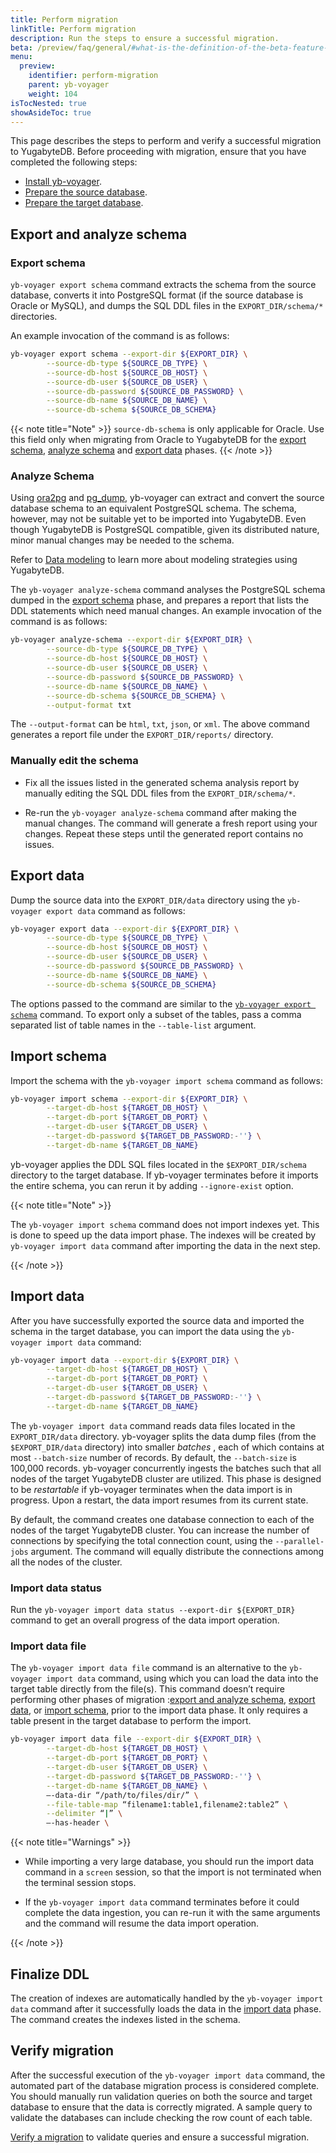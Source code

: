 ```yaml
---
title: Perform migration
linkTitle: Perform migration
description: Run the steps to ensure a successful migration.
beta: /preview/faq/general/#what-is-the-definition-of-the-beta-feature-tag
menu:
  preview:
    identifier: perform-migration
    parent: yb-voyager
    weight: 104
isTocNested: true
showAsideToc: true
---
```


This page describes the steps to perform and verify a successful migration to YugabyteDB. Before proceeding with migration, ensure that you have completed the following steps:

- [Install yb-voyager](../../yb-voyager/install-yb-voyager/#install-yb-voyager).
- [Prepare the source database](../../yb-voyager/install-yb-voyager/#prepare-the-source-database).
- [Prepare the target database](../../yb-voyager/install-yb-voyager/#prepare-the-target-database).

## Export and analyze schema

### Export schema

`yb-voyager export schema` command extracts the schema from the source database, converts it into PostgreSQL format (if the source database is Oracle or MySQL), and dumps the SQL DDL files in the `EXPORT_DIR/schema/*` directories.

An example invocation of the command is as follows:

```sh
yb-voyager export schema --export-dir ${EXPORT_DIR} \
        --source-db-type ${SOURCE_DB_TYPE} \
        --source-db-host ${SOURCE_DB_HOST} \
        --source-db-user ${SOURCE_DB_USER} \
        --source-db-password ${SOURCE_DB_PASSWORD} \
        --source-db-name ${SOURCE_DB_NAME} \
        --source-db-schema ${SOURCE_DB_SCHEMA}
```

{{< note title="Note" >}}
`source-db-schema` is only applicable for Oracle. Use this field only when migrating from Oracle to YugabyteDB for the [export schema](#export-schema), [analyze schema](#analyze-schema) and [export data](#export-data) phases.
{{< /note >}}

### Analyze Schema

Using [ora2pg](https://ora2pg.darold.net) and [pg_dump](https://www.postgresql.org/docs/current/app-pgdump.html), yb-voyager can extract and convert the source database schema to an equivalent PostgreSQL schema. The schema, however, may not be suitable yet to be imported into YugabyteDB. Even though YugabyteDB is PostgreSQL compatible, given its distributed nature, minor manual changes may be needed to the schema.

Refer to [Data modeling](../../yb-voyager/reference/#data-modeling) to learn more about modeling strategies using YugabyteDB.

The `yb-voyager analyze-schema` command analyses the PostgreSQL schema dumped in the [export schema](#export-schema) phase, and prepares a report that lists the DDL statements which need manual changes. An example invocation of the command is as follows:

```sh
yb-voyager analyze-schema --export-dir ${EXPORT_DIR} \
        --source-db-type ${SOURCE_DB_TYPE} \
        --source-db-host ${SOURCE_DB_HOST} \
        --source-db-user ${SOURCE_DB_USER} \
        --source-db-password ${SOURCE_DB_PASSWORD} \
        --source-db-name ${SOURCE_DB_NAME} \
        --source-db-schema ${SOURCE_DB_SCHEMA} \
        --output-format txt
```

The `--output-format` can be `html`, `txt`, `json`, or `xml`. The above command generates a report file under the `EXPORT_DIR/reports/` directory.

### Manually edit the schema

- Fix all the issues listed in the generated schema analysis report by manually editing the SQL DDL files from the `EXPORT_DIR/schema/*`.

- Re-run the `yb-voyager analyze-schema` command after making the manual changes. The command will generate a fresh report using your changes. Repeat these steps until the generated report contains no issues.

## Export data

Dump the source data into the `EXPORT_DIR/data` directory using the `yb-voyager export data` command as follows:

```sh
yb-voyager export data --export-dir ${EXPORT_DIR} \
        --source-db-type ${SOURCE_DB_TYPE} \
        --source-db-host ${SOURCE_DB_HOST} \
        --source-db-user ${SOURCE_DB_USER} \
        --source-db-password ${SOURCE_DB_PASSWORD} \
        --source-db-name ${SOURCE_DB_NAME} \
        --source-db-schema ${SOURCE_DB_SCHEMA}
```

The options passed to the command are similar to the [`yb-voyager export schema`](#export-schema) command. To export only a subset of the tables, pass a comma separated list of table names in the `--table-list` argument.

## Import schema

Import the schema with the `yb-voyager import schema` command as follows:

```sh
yb-voyager import schema --export-dir ${EXPORT_DIR} \
        --target-db-host ${TARGET_DB_HOST} \
        --target-db-port ${TARGET_DB_PORT} \
        --target-db-user ${TARGET_DB_USER} \
        --target-db-password ${TARGET_DB_PASSWORD:-''} \
        --target-db-name ${TARGET_DB_NAME}
```

yb-voyager applies the DDL SQL files located in the `$EXPORT_DIR/schema` directory to the target database. If yb-voyager terminates before it imports the entire schema, you can rerun it by adding `--ignore-exist` option.

{{< note title="Note" >}}

The `yb-voyager import schema` command does not import indexes yet. This is done to speed up the data import phase. The indexes will be created by `yb-voyager import data` command after importing the data in the next step.

{{< /note >}}

## Import data

After you have successfully exported the source data and imported the schema in the target database, you can import the data using the `yb-voyager import data` command:

```sh
yb-voyager import data --export-dir ${EXPORT_DIR} \
        --target-db-host ${TARGET_DB_HOST} \
        --target-db-port ${TARGET_DB_PORT} \
        --target-db-user ${TARGET_DB_USER} \
        --target-db-password ${TARGET_DB_PASSWORD:-''} \
        --target-db-name ${TARGET_DB_NAME}
```

The `yb-voyager import data` command reads data files located in the `EXPORT_DIR/data` directory.
yb-voyager splits the data dump files (from the `$EXPORT_DIR/data` directory) into smaller _batches_ , each of which contains at most `--batch-size` number of records. By default, the `--batch-size` is 100,000 records. yb-voyager concurrently ingests the batches such that all nodes of the target YugabyteDB cluster are utilized. This phase is designed to be _restartable_ if yb-voyager terminates when the data import is in progress. Upon a restart, the data import resumes from its current state.

By default, the command creates one database connection to each of the nodes of the target YugabyteDB cluster. You can increase the number of connections by specifying the total connection count, using the `--parallel-jobs` argument. The command will equally distribute the connections among all the nodes of the cluster.

### Import data status

Run the `yb-voyager import data status --export-dir ${EXPORT_DIR}` command to get an overall progress of the data import operation.

### Import data file

The `yb-voyager import data file` command is an alternative to the `yb-voyager import data` command, using which you can load the data into the target table directly from the file(s). This command doesn’t require performing other phases of migration :[export and analyze schema](#export-and-analyze-schema), [export data](#export-data), or [import schema](#import-schema), prior to the import data phase. It only requires a table present in the target database to perform the import.

```sh
yb-voyager import data file --export-dir ${EXPORT_DIR} \
        --target-db-host ${TARGET_DB_HOST} \
        --target-db-port ${TARGET_DB_PORT} \
        --target-db-user ${TARGET_DB_USER} \
        --target-db-password ${TARGET_DB_PASSWORD:-''} \
        --target-db-name ${TARGET_DB_NAME} \
        –-data-dir “/path/to/files/dir/” \
        --file-table-map “filename1:table1,filename2:table2” \
        --delimiter “|” \
        –-has-header \
```

{{< note title="Warnings" >}}

- While importing a very large database, you should run the import data command in a `screen` session, so that the import is not terminated when the terminal session stops.

- If the `yb-voyager import data` command terminates before it could complete the data ingestion, you can re-run it with the same arguments and the command will resume the data import operation.

{{< /note >}}

## Finalize DDL

The creation of indexes are automatically handled by the `yb-voyager import data` command after it successfully loads the data in the [import data](#import-data) phase. The command creates the indexes listed in the schema.

## Verify migration

After the successful execution of the `yb-voyager import data` command, the automated part of the database migration process is considered complete. You should manually run validation queries on both the source and target database to ensure that the data is correctly migrated. A sample query to validate the databases can include checking the row count of each table.

[Verify a migration](../../manual-import/verify-migration/) to validate queries and ensure a successful migration.
